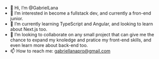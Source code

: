 - 👋 Hi, I’m @GabrielLana
- 👀 I’m interested in become a fullstack dev, and currently a fron-end junior.
- 🌱 I’m currently learning TypeScript and Angular, and looking to learn about Next.js too.
- 💞️ I’m looking to collaborate on any small project that can give me the chance to expand my knoledge and pratice my front-end skills, and even learn more about back-end too.
- 📫 How to reach me: gabriellanapro@gmail.com

<!---
GabrielLana/GabrielLana is a ✨ special ✨ repository because its `README.md` (this file) appears on your GitHub profile.
You can click the Preview link to take a look at your changes.
--->
